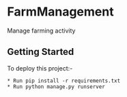 # FarmManagement
Manage farming activity

## Getting Started
To deploy this project:-
```
* Run pip install -r requirements.txt
* Run python manage.py runserver
```

